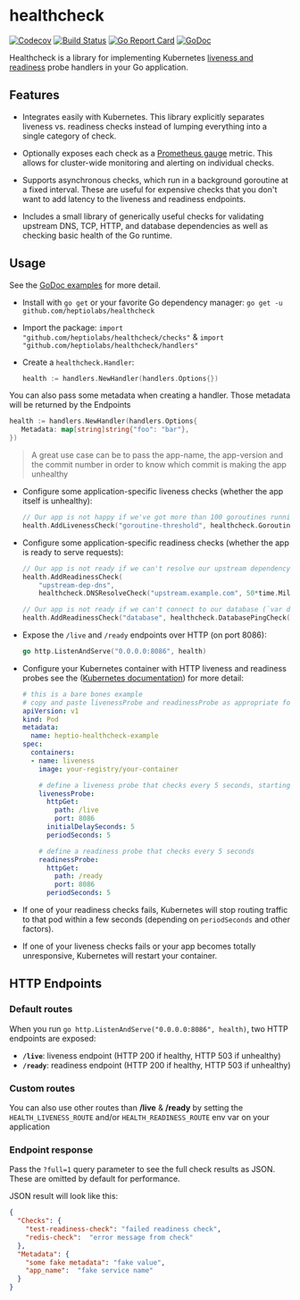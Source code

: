 # healthcheck
[![Codecov](https://img.shields.io/codecov/c/github/etf1/healthcheck.svg?style=flat&maxAge=60)]()
[![Build Status](https://travis-ci.org/etf1/healthcheck.svg?branch=master)](https://travis-ci.org/etf1/healthcheck)
[![Go Report Card](https://goreportcard.com/badge/github.com/etf1/health-check)](https://goreportcard.com/report/github.com/etf1/health-check)
[![GoDoc](https://godoc.org/github.com/etf1/health-check?status.svg)](https://godoc.org/github.com/etf1/health-check)

Healthcheck is a library for implementing Kubernetes [liveness and readiness](https://kubernetes.io/docs/tasks/configure-pod-container/configure-liveness-readiness-probes/) probe handlers in your Go application.

## Features

 - Integrates easily with Kubernetes. This library explicitly separates liveness vs. readiness checks instead of lumping everything into a single category of check.

 - Optionally exposes each check as a [Prometheus gauge](https://prometheus.io/docs/concepts/metric_types/#gauge) metric. This allows for cluster-wide monitoring and alerting on individual checks.

 - Supports asynchronous checks, which run in a background goroutine at a fixed interval. These are useful for expensive checks that you don't want to add latency to the liveness and readiness endpoints.

 - Includes a small library of generically useful checks for validating upstream DNS, TCP, HTTP, and database dependencies as well as checking basic health of the Go runtime.

## Usage

See the [GoDoc examples](https://godoc.org/github.com/etf1/health-check) for more detail.

 - Install with `go get` or your favorite Go dependency manager: `go get -u github.com/heptiolabs/healthcheck`

 - Import the package: `import "github.com/heptiolabs/healthcheck/checks"` & `import "github.com/heptiolabs/healthcheck/handlers"`

 - Create a `healthcheck.Handler`:
   ```go
   health := handlers.NewHandler(handlers.Options{})
   ```
You can also pass some metadata when creating a handler. Those metadata will be returned by the Endpoints
   ```go
   health := handlers.NewHandler(handlers.Options{
      Metadata: map[string]string{"foo": "bar"},
   })
   ```
> A great use case can be to pass the app-name, the app-version and the commit number in order to know which commit is making the app unhealthy

 - Configure some application-specific liveness checks (whether the app itself is unhealthy):
   ```go
   // Our app is not happy if we've got more than 100 goroutines running.
   health.AddLivenessCheck("goroutine-threshold", healthcheck.GoroutineCountCheck(100))
   ```

 - Configure some application-specific readiness checks (whether the app is ready to serve requests):
   ```go
   // Our app is not ready if we can't resolve our upstream dependency in DNS.
   health.AddReadinessCheck(
       "upstream-dep-dns",
       healthcheck.DNSResolveCheck("upstream.example.com", 50*time.Millisecond))

   // Our app is not ready if we can't connect to our database (`var db *sql.DB`) in <1s.
   health.AddReadinessCheck("database", healthcheck.DatabasePingCheck(db, 1*time.Second))
   ```

 - Expose the `/live` and `/ready` endpoints over HTTP (on port 8086):
   ```go
   go http.ListenAndServe("0.0.0.0:8086", health)
   ```

 - Configure your Kubernetes container with HTTP liveness and readiness probes see the ([Kubernetes documentation](https://kubernetes.io/docs/tasks/configure-pod-container/configure-liveness-readiness-probes/)) for more detail:
   ```yaml
   # this is a bare bones example
   # copy and paste livenessProbe and readinessProbe as appropriate for your app
   apiVersion: v1
   kind: Pod
   metadata:
     name: heptio-healthcheck-example
   spec:
     containers:
     - name: liveness
       image: your-registry/your-container

       # define a liveness probe that checks every 5 seconds, starting after 5 seconds
       livenessProbe:
         httpGet:
           path: /live
           port: 8086
         initialDelaySeconds: 5
         periodSeconds: 5

       # define a readiness probe that checks every 5 seconds
       readinessProbe:
         httpGet:
           path: /ready
           port: 8086
         periodSeconds: 5
   ```

 - If one of your readiness checks fails, Kubernetes will stop routing traffic to that pod within a few seconds (depending on `periodSeconds` and other factors).

 - If one of your liveness checks fails or your app becomes totally unresponsive, Kubernetes will restart your container.

## HTTP Endpoints
### Default routes
When you run `go http.ListenAndServe("0.0.0.0:8086", health)`, two HTTP endpoints are exposed:

  - **`/live`**: liveness endpoint (HTTP 200 if healthy, HTTP 503 if unhealthy)
  - **`/ready`**: readiness endpoint (HTTP 200 if healthy, HTTP 503 if unhealthy)

### Custom routes
You can also use other routes than **/live** & **/ready** by setting the `HEALTH_LIVENESS_ROUTE` and/or `HEALTH_READINESS_ROUTE` env var on your application

### Endpoint response
Pass the `?full=1` query parameter to see the full check results as JSON. These are omitted by default for performance.

JSON result will look like this:
```json
{
  "Checks": {
    "test-readiness-check": "failed readiness check",
    "redis-check":  "error message from check"
  },
  "Metadata": {
    "some fake metadata": "fake value",
    "app_name":  "fake service name"
  }
}
```
